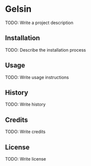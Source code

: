 # Gelsin

TODO: Write a project description

## Installation

TODO: Describe the installation process

## Usage

TODO: Write usage instructions

## History

TODO: Write history

## Credits

TODO: Write credits

## License

TODO: Write license
